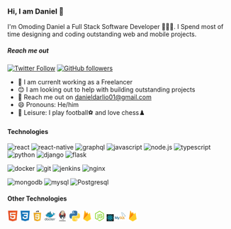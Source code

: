 ### Hi, I am Daniel 👋
I'm Omoding Daniel a Full Stack Software Developer 👨🏼‍💻. I Spend most of time designing and coding  outstanding web and mobile projects.

##### Reach me out
[![Twitter Follow](https://img.shields.io/twitter/follow/iam_darlio?label=%40iam_darlio&style=social)](https://twitter.com/intent/follow?screen_name=iam_darlio)
[![GitHub followers](https://img.shields.io/github/followers/Darlio88?label=darlio&style=social)](https://img.shields.io/github/followers/Darlio88?label=darlio&style=social)
  
  * 🦾 I am currenlt working as a Freelancer
  * 😊 I am looking out to help with building outstanding projects
  * 🤝 Reach me out on [danieldarlio01@gmail.com](mailto:danieldarlio01@gmail.com)
  * 😄 Pronouns: He/him
  * 🥳 Leisure: I play football⚽ and love chess♟️



#### Technologies
![react](https://img.shields.io/static/v1?label=&message=REACT&color=blue) ![react-native](https://img.shields.io/static/v1?label=&message=REACT-NATIVE&color=blue) ![graphql](https://img.shields.io/static/v1?label=&message=GRAPHQL&color=pink) ![javascript](https://img.shields.io/static/v1?label=&message=JAVASCRIPT&color=yellow) ![node.js](https://img.shields.io/static/v1?label=&message=NODEJS&color=success) ![typescript](https://img.shields.io/static/v1?label=&message=TYPESCRIPT&color=informational) ![python](https://img.shields.io/static/v1?label=&message=PYTHON&color=red) ![django](https://img.shields.io/static/v1?label=&message=DJANGO&color=critical) ![flask](https://img.shields.io/static/v1?label=&message=FLASK&color=important)

![docker](https://img.shields.io/static/v1?label=&message=DOCKER&color=blue) ![git](https://img.shields.io/static/v1?label=&message=GIT&color=inactive) ![jenkins](https://img.shields.io/static/v1?label=&message=JENKINS&color=blueviolet) ![nginx](https://img.shields.io/static/v1?label=&message=NGINX&color=success)

 ![mongodb](https://img.shields.io/static/v1?label=&message=MONGODB&color=brightgreen) ![mysql](https://img.shields.io/static/v1?label=&message=MySQLX&color=orange) ![Postgresql](https://img.shields.io/static/v1?label=&message=POSTGRESQL&color=yellowgreen)

#### Other Technologies

![html](./assets/html.png) ![css3](./assets/css3.png) ![javascript](./assets/javascript.png) ![docker](./assets/docker.png) ![jenkins](./assets/jenkins.png) ![python](./assets/python.png) ![firebase](./assets/firebase.png) ![node-js](./assets/node-js.png) ![react](./assets/react.png) ![mysql](./assets/mysql.png) ![firebase](./assets/firebase.png)